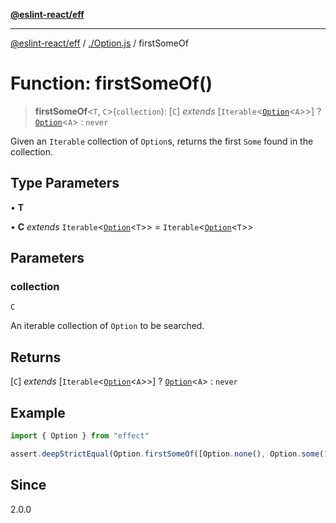 [**@eslint-react/eff**](../../README.md)

***

[@eslint-react/eff](../../README.md) / [./Option.js](../README.md) / firstSomeOf

# Function: firstSomeOf()

> **firstSomeOf**\<`T`, `C`\>(`collection`): \[`C`\] *extends* \[`Iterable`\<[`Option`](../type-aliases/Option.md)\<`A`\>\>\] ? [`Option`](../type-aliases/Option.md)\<`A`\> : `never`

Given an `Iterable` collection of `Option`s, returns the first `Some` found in the collection.

## Type Parameters

• **T**

• **C** *extends* `Iterable`\<[`Option`](../type-aliases/Option.md)\<`T`\>\> = `Iterable`\<[`Option`](../type-aliases/Option.md)\<`T`\>\>

## Parameters

### collection

`C`

An iterable collection of `Option` to be searched.

## Returns

\[`C`\] *extends* \[`Iterable`\<[`Option`](../type-aliases/Option.md)\<`A`\>\>\] ? [`Option`](../type-aliases/Option.md)\<`A`\> : `never`

## Example

```ts
import { Option } from "effect"

assert.deepStrictEqual(Option.firstSomeOf([Option.none(), Option.some(1), Option.some(2)]), Option.some(1))
```

## Since

2.0.0
